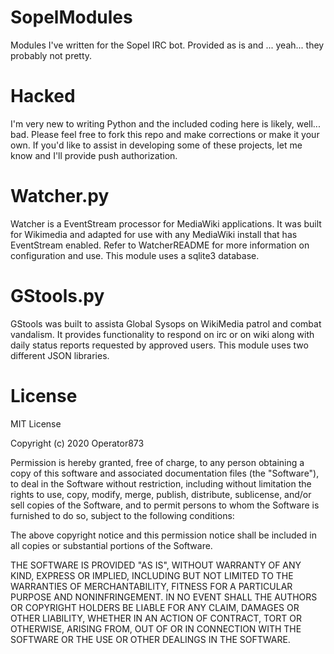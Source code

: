 # SopelModules
Modules I've written for the Sopel IRC bot. Provided as is and ... yeah... they probably not pretty.

# Hacked
I'm very new to writing Python and the included coding here is likely, well... bad. Please feel free to fork this repo and make corrections or make it your own. If you'd like to assist in developing some of these projects, let me know and I'll provide push authorization.

# Watcher.py
Watcher is a EventStream processor for MediaWiki applications. It was built for Wikimedia and adapted for use with any MediaWiki install that has EventStream enabled. Refer to WatcherREADME for more information on configuration and use. This module uses a sqlite3 database.

# GStools.py
GStools was built to assista Global Sysops on WikiMedia patrol and combat vandalism. It provides functionality to respond on irc or on wiki along with daily status reports requested by approved users. This module uses two different JSON libraries.

# License
MIT License

Copyright (c) 2020 Operator873

Permission is hereby granted, free of charge, to any person obtaining a copy
of this software and associated documentation files (the "Software"), to deal
in the Software without restriction, including without limitation the rights
to use, copy, modify, merge, publish, distribute, sublicense, and/or sell
copies of the Software, and to permit persons to whom the Software is
furnished to do so, subject to the following conditions:

The above copyright notice and this permission notice shall be included in all
copies or substantial portions of the Software.

THE SOFTWARE IS PROVIDED "AS IS", WITHOUT WARRANTY OF ANY KIND, EXPRESS OR
IMPLIED, INCLUDING BUT NOT LIMITED TO THE WARRANTIES OF MERCHANTABILITY,
FITNESS FOR A PARTICULAR PURPOSE AND NONINFRINGEMENT. IN NO EVENT SHALL THE
AUTHORS OR COPYRIGHT HOLDERS BE LIABLE FOR ANY CLAIM, DAMAGES OR OTHER
LIABILITY, WHETHER IN AN ACTION OF CONTRACT, TORT OR OTHERWISE, ARISING FROM,
OUT OF OR IN CONNECTION WITH THE SOFTWARE OR THE USE OR OTHER DEALINGS IN THE
SOFTWARE.
